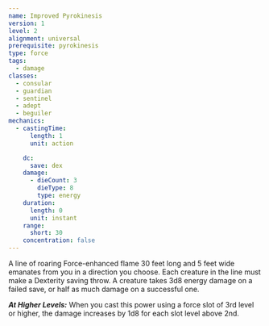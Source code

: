 ```yaml
---
name: Improved Pyrokinesis
version: 1
level: 2
alignment: universal
prerequisite: pyrokinesis
type: force
tags:
  - damage
classes:
  - consular
  - guardian
  - sentinel
  - adept
  - beguiler
mechanics:
  - castingTime:
      length: 1
      unit: action

    dc:
      save: dex
    damage:
      - dieCount: 3
        dieType: 8
        type: energy
    duration:
      length: 0
      unit: instant
    range:
      short: 30
    concentration: false
---
```

A line of roaring Force-enhanced flame 30 feet long and 5 feet wide emanates from you in a direction you choose. Each creature in the line must make a Dexterity saving throw. A creature takes 3d8 energy damage on a failed save, or half as much damage on a successful one.

***__At Higher Levels__:*** When you cast this power using a force slot of 3rd level or higher, the damage increases by 1d8 for each slot level above 2nd.
    